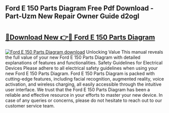## Ford E 150 Parts Diagram Free Pdf Download - Part-Uzm New Repair Owner Guide d2ogI

# <h2><a href="http://dflc0hc.blite.top/?on=Ford+E+150+Parts+Diagram">🔗Download New 👉🔴 Ford E 150 Parts Diagram</a></h2>

[![Ford E 150 Parts Diagram download](https://i.imgur.com/lujVjoI.png)](http://dflc0hc.blite.top/?on=Ford+E+150+Parts+Diagram)
Unlocking Value This manual reveals the full value of your new Ford E 150 Parts Diagram with detailed explanations of features and functionalities. Safety Guidelines for Electrical Devices Please adhere to all electrical safety guidelines when using your new Ford E 150 Parts Diagram. Ford E 150 Parts Diagram is packed with cutting-edge features, including facial recognition, augmented reality, voice activation, and wireless charging, all easily accessible through the intuitive user interface. We trust that the Ford E 150 Parts Diagram has been a reliable and effective resource in your efforts to master your new device. In case of any queries or concerns, please do not hesitate to reach out to our customer service team.
